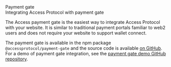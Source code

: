 <div className="md-title">Payment gate</div>
<div className="md-description">Integrating Access Protocol with payment gate</div>

The Access payment gate is the easiest way to integrate Access Protocol with your website.
It is similar to traditional payment portals familiar to web2 users and does not require
your website to support wallet connect.

The payment gate is available in the npm package `@accessprotocol/payment-gate` and the source code is available [on GitHub](https://github.com/Access-Labs-Inc/payment-gate-sdk).
For a demo of payment gate integration, see the [payment gate demo GitHub repository](https://github.com/Access-Labs-Inc/payment-gate-demo).

